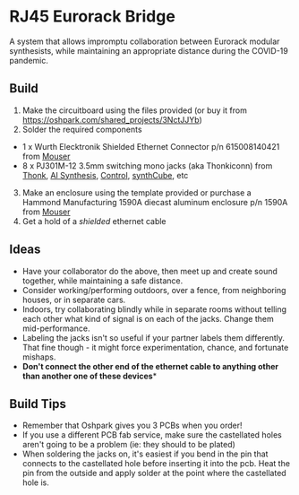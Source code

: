 # RJ45 Eurorack Bridge

A system that allows impromptu collaboration between Eurorack modular synthesists, while maintaining an appropriate distance during the COVID-19 pandemic.

## Build

1. Make the circuitboard using the files provided (or buy it from https://oshpark.com/shared_projects/3NctJJYb)
2. Solder the required components
  * 1 x Wurth Elecktronik Shielded Ethernet Connector p/n 615008140421 from [Mouser](https://www.mouser.com/ProductDetail/Wurth-Elektronik/615008140421?qs=%2Fha2pyFadujj32eJSvwd90ECqRKXOEYbwVGH%2FNq2N1eMDIxBQFOhvg%3D%3D)
  * 8 x PJ301M-12 3.5mm switching mono jacks (aka Thonkiconn) from [Thonk](https://www.thonk.co.uk/shop/3-5mm-jacks/), [AI Synthesis](https://aisynthesis.com/product/3-5mm-eurorack-jack-thonk-pj301m-12/), [Control](https://www.ctrl-mod.com/products/3-5mm-eurorack-jacks), [synthCube](https://synthcube.com/cart/3-5mm-euro-jacks), etc
3. Make an enclosure using the template provided or purchase a Hammond Manufacturing 1590A diecast aluminum enclosure p/n 1590A from [Mouser](https://www.mouser.com/ProductDetail/Hammond-Manufacturing/1590A?qs=lxPAlgZqN%2Fx6Rw4O%2FIXFww%3D%3D)
4. Get a hold of a *shielded* ethernet cable  

## Ideas

* Have your collaborator do the above, then meet up and create sound together, while maintaining a safe distance.
* Consider working/performing outdoors, over a fence, from neighboring houses, or in separate cars.
* Indoors, try collaborating blindly while in separate rooms without telling each other what kind of signal is on each of the jacks. Change them mid-performance.
* Labeling the jacks isn't so useful if your partner labels them differently. That fine though - it might force experimentation, chance, and fortunate mishaps.
* **Don't connect the other end of the ethernet cable to anything other than another one of these devices***

## Build Tips

* Remember that Oshpark gives you 3 PCBs when you order!
* If you use a different PCB fab service, make sure the castellated holes aren't going to be a problem (ie: they should to be plated)
* When soldering the jacks on, it's easiest if you bend in the pin that connects to the castellated hole before inserting it into the pcb. Heat the pin from the outside and apply solder at the point where the castellated hole is.
